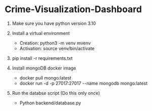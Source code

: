 # Crime-Visualization-Dashboard

1. Make sure you have python version 3.10 
2. Install a virtual environment
  	- Creation: python3 -m venv mvenv
    - Activation: source venv/bin/activate
3. pip install -r requirements.txt

4. Install mongoDB docker image
    - docker pull mongo:latest
    - docker run -d -p 27017:27017 --name mongodb mongo:latest

6. Run the databse script (Do this only once)
    - Python backend/database.py 

